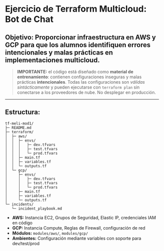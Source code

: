 # Ejercicio de Terraform Multicloud: Bot de Chat

## Objetivo: Proporcionar infraestructura en AWS y GCP para que los alumnos identifiquen errores intencionales y malas prácticas en implementaciones multicloud.

> **IMPORTANTE:** el código está diseñado como **material de entrenamiento**: contienen configuraciones inseguras y malas prácticas **intencionales**. Todas las configuraciones son *válidas sintácticamente* y pueden ejecutarse con `terraform plan`
sin conectarse a los proveedores de nube. No desplegar en producción.

---

## Estructura:

```
tf-meli-mod1/
├─ README.md
├─ terraform/
│  ├─ aws/
│  │  ├─ envs/
│  │  │   ├─ dev.tfvars
│  │  │   ├─ test.tfvars
│  │  │   └─ prod.tfvars
│  │  ├─ main.tf
│  │  ├─ variables.tf
│  │  └─ outputs.tf
│  └─ gcp/
│     ├─ envs/
│     │   ├─ dev.tfvars
│     │   ├─ test.tfvars
│     │   └─ prod.tfvars
│     ├─ main.tf
│     ├─ variables.tf
│     └─ outputs.tf
└─ incidents/
   └─ incident_playbook.md
```

- **AWS:** Instancia EC2, Grupos de Seguridad, Elastic IP, credenciales IAM en código
- **GCP:** Instancia Compute, Reglas de Firewall, configuración de red
- **Módulos:** `modules/aws/`, `modules/gcp/`
- **Ambientes:** Configuración mediante variables con soporte para dev/test/prod

